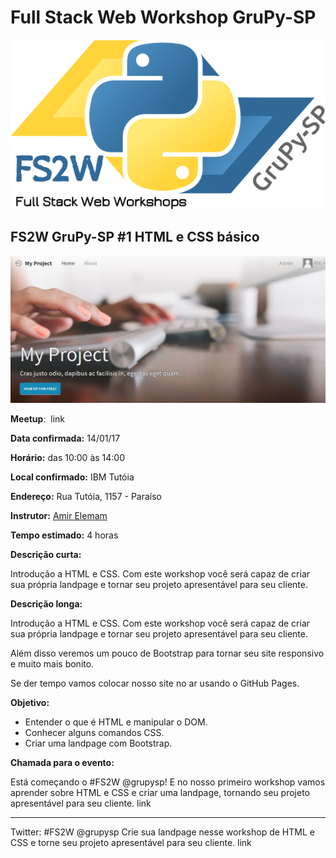 # Full Stack Web Workshop GruPy-SP

![fs2w](img/fs2w.png)

## FS2W GruPy-SP #1 HTML e CSS básico

![html_css](img/html_css.jpg)

**Meetup**: <img src="https://a248.e.akamai.net/secure.meetupstatic.com/photos/event/8/f/1/d/highres_454596637.jpeg" alt="" height="30px"> link

**Data confirmada:** 14/01/17

**Horário:** das 10:00 às 14:00

**Local confirmado:** IBM Tutóia

**Endereço:** Rua Tutóia, 1157 - Paraíso

**Instrutor:** [Amir Elemam](https://github.com/amirelemam)

**Tempo estimado:** 4 horas

**Descrição curta:**

Introdução a HTML e CSS. Com este workshop você será capaz de criar sua própria landpage e tornar seu projeto apresentável para seu cliente.

**Descrição longa:**

Introdução a HTML e CSS. Com este workshop você será capaz de criar sua própria landpage e tornar seu projeto apresentável para seu cliente.

Além disso veremos um pouco de Bootstrap para tornar seu site responsivo e muito mais bonito.

Se der tempo vamos colocar nosso site no ar usando o GitHub Pages.

**Objetivo:**

* Entender o que é HTML e manipular o DOM.
* Conhecer alguns comandos CSS.
* Criar uma landpage com Bootstrap.

**Chamada para o evento:**

Está começando o #FS2W @grupysp!
E no nosso primeiro workshop vamos aprender sobre HTML e CSS e criar uma landpage, tornando seu projeto apresentável para seu cliente. link

---

Twitter: #FS2W @grupysp Crie sua landpage nesse workshop de HTML e CSS e torne seu projeto apresentável para seu cliente. link